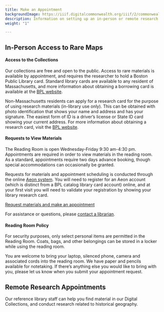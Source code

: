```yaml
---
title: Make an Appointment
backgroundImage: https://iiif.digitalcommonwealth.org/iiif/2/commonwealth:3f463366g/1292,3248,8404,3417/1200,/0/default.jpg
description: Information on setting up an in-person or remote research appointment
weight: "1"

---
```

## In-Person Access to Rare Maps

#### Access to the Collections

Our collections are free and open to the public. Access to rare materials is available by appointment, and requires the researcher to hold a Boston Public Library card. Standard library cards are available to any resident of Massachusetts, and more information about obtaining a borrowing card is available at the [BPL website](https://www.bpl.org/ecard/).

Non-Massachusetts residents can apply for a research card for the purpose of using research materials (in-library use only). This can be obtained with photo identification that shows your name and address and has your signature. The easiest form of ID is a driver’s license or State ID card showing your current address. For more information about obtaining a research card, visit the [BPL website](https://www.bpl.org/faq/getting-a-library-card/#faq_167906).

#### Requests to View Materials

The Reading Room is open Wednesday-Friday 9:30 am-4:30 pm. Appointments are required in order to view materials in the reading room. As a standard, appointments require two days advance booking, though special accommodations can occasionally be granted.

Requests for materials and appointment scheduling is conducted through the online [Aeon system](https://readingroom.bpl.org/). You will need to register for an Aeon account (which is distinct from a BPL catalog library card account) online, and at your first visit you will need to validate your registration by showing your library research card.

<a href="https://readingroom.bpl.org" class="btn btn-primary-outline btn-md"><i class="fas fa-calendar-week me-2"></i> Request materials and make an appointment</a>

For assistance or questions, please [contact a librarian](/research/#ask-librarian).

#### Reading Room Policy

For security purposes, only select personal items are permitted in the Reading Room. Coats, bags, and other belongings can be stored in a locker while using the reading room.

You are welcome to bring your laptop, silenced phone, camera and associated cords into the reading room. We have paper and pencils available for notetaking. If there’s anything else you would like to bring with you, please let us know when you submit your appointment request.

## Remote Research Appointments

Our reference library staff can help you find material in our Digital Collections, and conduct research related to historical geography.

<script src="https://ask.bpl.org/1.0/widgets/17813"></script>

<div id="s-la-widget-17813"></div>
